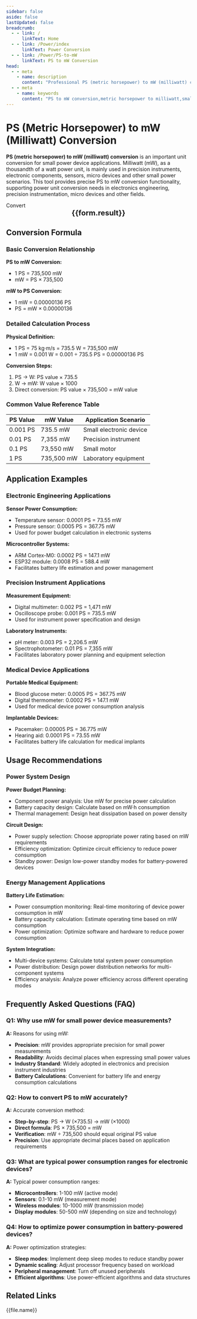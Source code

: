 ```yaml
---
sidebar: false
aside: false
lastUpdated: false
breadcrumb:
  - - link: /
      linkText: Home
  - - link: /Power/index
      linkText: Power Conversion
  - - link: /Power/PS-to-mW
      linkText: PS to mW Conversion
head:
  - - meta
    - name: description
      content: "Professional PS (metric horsepower) to mW (milliwatt) conversion tool, suitable for precise power unit conversion in small power devices, precision instruments, electronic components and other fields, providing detailed conversion formulas and engineering application guidance."
  - - meta
    - name: keywords
      content: "PS to mW conversion,metric horsepower to milliwatt,small power device conversion,precision instrument power,electronic component power,micro power equipment,power engineering calculation,milliwatt power unit"
---
```

# PS (Metric Horsepower) to mW (Milliwatt) Conversion

**PS (metric horsepower) to mW (milliwatt) conversion** is an important unit conversion for small power device applications. Milliwatt (mW), as a thousandth of a watt power unit, is mainly used in precision instruments, electronic components, sensors, micro devices and other small power scenarios. This tool provides precise PS to mW conversion functionality, supporting power unit conversion needs in electronics engineering, precision instrumentation, micro devices and other fields.

<script setup>
import { onMounted,reactive,inject ,ref  } from 'vue'
import { NButton,NForm ,NFormItem,NInput,NInputNumber,NSelect,NCard,useMessage ,NGrid ,NGi } from 'naive-ui'
import { defineClientComponent } from 'vitepress'
import { Power } from '../../files';

const seoKey = [
  'PS to mW conversion', 'metric horsepower to milliwatt', 'small power device conversion', 'precision instrument power',
  'electronic component power', 'micro power equipment', 'power engineering calculation', 'milliwatt power unit',
  'sensor power consumption', 'micro device power', 'electronic circuit power', 'PS milliwatt converter'
];
const convert = inject('convert')
const options =  [
  { "label": "Metric Horsepower (PS)","value": "PS" },
  { "label": "Milliwatt (mW)","value": "mW" }
];
const formRef = ref(null);
const rules = {
  number:{
    required: true,
    type: 'number',
    trigger: "blur",
    message: 'Please enter a number'
  },
  to:{
    required: true,
    trigger: "select",
    message: 'Please select target unit'
  },
  from:{
    required: true,
    trigger: "select",
    message: 'Please select source unit'
  }
}
const form = reactive({
  number:null,
  to:'',
  from:'',
  result:'',
  title:'PS to mW Conversion',
})
const convertHandler = (e) => {
   e.preventDefault();
  formRef.value?.validate((errors)=>{
    if (!errors) {
      form.result = `${form.number}${form.from} = ${convert(form.number).from(form.from).to(form.to)}${form.to}`
    }
  })
}
</script>

<n-card title="PS (Metric Horsepower) to mW (Milliwatt) Converter" embedded :bordered="false" hoverable>
  <n-form size="large" :model="form" ref='formRef' :rules="rules">
    <n-form-item label="Value"  path="number">
      <n-input-number size="large" style="width:100%" :min="0" v-model:value="form.number"   placeholder="Enter the value to convert" />
    </n-form-item>
    <n-form-item label="From" path="from">
      <n-select  size="large" :options="options" v-model:value="form.from" placeholder="Select source unit" />
    </n-form-item>
    <n-form-item label="To" path="to">
      <n-select  size="large" :options="options" v-model:value="form.to" placeholder="Select target unit" />
    </n-form-item>
    <n-form-item>
      <n-button type="info" style="width:100%" @click="convertHandler">Convert</n-button>
    </n-form-item>
  </n-form>
  <n-card  embedded :bordered="false" hoverable>
    <div  style="text-align:center;font-size:20px;">
      <strong>{{form.result}}</strong>
    </div>
  </n-card>
  <template #footer>
    <div style="display: flex; flex-wrap: wrap; gap: 8px; font-size: 12px; color: #666;">
      <span v-for="keyword in seoKey" :key="keyword" style="background: #f5f5f5; padding: 2px 6px; border-radius: 4px;">{{ keyword }}</span>
    </div>
  </template>
</n-card>

## Conversion Formula

### Basic Conversion Relationship

**PS to mW Conversion:**
- 1 PS = 735,500 mW
- mW = PS × 735,500

**mW to PS Conversion:**
- 1 mW = 0.00000136 PS
- PS = mW × 0.00000136

### Detailed Calculation Process

**Physical Definition:**
- 1 PS = 75 kg·m/s = 735.5 W = 735,500 mW
- 1 mW = 0.001 W = 0.001 ÷ 735.5 PS = 0.00000136 PS

**Conversion Steps:**
1. PS → W: PS value × 735.5
2. W → mW: W value × 1000
3. Direct conversion: PS value × 735,500 = mW value

### Common Value Reference Table

| PS Value | mW Value | Application Scenario |
|----------|----------|---------------------|
| 0.001 PS | 735.5 mW | Small electronic device |
| 0.01 PS | 7,355 mW | Precision instrument |
| 0.1 PS | 73,550 mW | Small motor |
| 1 PS | 735,500 mW | Laboratory equipment |

## Application Examples

### Electronic Engineering Applications

**Sensor Power Consumption:**
- Temperature sensor: 0.0001 PS = 73.55 mW
- Pressure sensor: 0.0005 PS = 367.75 mW
- Used for power budget calculation in electronic systems

**Microcontroller Systems:**
- ARM Cortex-M0: 0.0002 PS = 147.1 mW
- ESP32 module: 0.0008 PS = 588.4 mW
- Facilitates battery life estimation and power management

### Precision Instrument Applications

**Measurement Equipment:**
- Digital multimeter: 0.002 PS = 1,471 mW
- Oscilloscope probe: 0.001 PS = 735.5 mW
- Used for instrument power specification and design

**Laboratory Instruments:**
- pH meter: 0.003 PS = 2,206.5 mW
- Spectrophotometer: 0.01 PS = 7,355 mW
- Facilitates laboratory power planning and equipment selection

### Medical Device Applications

**Portable Medical Equipment:**
- Blood glucose meter: 0.0005 PS = 367.75 mW
- Digital thermometer: 0.0002 PS = 147.1 mW
- Used for medical device power consumption analysis

**Implantable Devices:**
- Pacemaker: 0.00005 PS = 36.775 mW
- Hearing aid: 0.0001 PS = 73.55 mW
- Facilitates battery life calculation for medical implants

## Usage Recommendations

### Power System Design

**Power Budget Planning:**
- Component power analysis: Use mW for precise power calculation
- Battery capacity design: Calculate based on mW·h consumption
- Thermal management: Design heat dissipation based on power density

**Circuit Design:**
- Power supply selection: Choose appropriate power rating based on mW requirements
- Efficiency optimization: Optimize circuit efficiency to reduce power consumption
- Standby power: Design low-power standby modes for battery-powered devices

### Energy Management Applications

**Battery Life Estimation:**
- Power consumption monitoring: Real-time monitoring of device power consumption in mW
- Battery capacity calculation: Estimate operating time based on mW consumption
- Power optimization: Optimize software and hardware to reduce power consumption

**System Integration:**
- Multi-device systems: Calculate total system power consumption
- Power distribution: Design power distribution networks for multi-component systems
- Efficiency analysis: Analyze power efficiency across different operating modes

## Frequently Asked Questions (FAQ)

### Q1: Why use mW for small power device measurements?
**A:** Reasons for using mW:
- **Precision**: mW provides appropriate precision for small power measurements
- **Readability**: Avoids decimal places when expressing small power values
- **Industry Standard**: Widely adopted in electronics and precision instrument industries
- **Battery Calculations**: Convenient for battery life and energy consumption calculations

### Q2: How to convert PS to mW accurately?
**A:** Accurate conversion method:
- **Step-by-step**: PS → W (×735.5) → mW (×1000)
- **Direct formula**: PS × 735,500 = mW
- **Verification**: mW ÷ 735,500 should equal original PS value
- **Precision**: Use appropriate decimal places based on application requirements

### Q3: What are typical power consumption ranges for electronic devices?
**A:** Typical power consumption ranges:
- **Microcontrollers**: 1-100 mW (active mode)
- **Sensors**: 0.1-10 mW (measurement mode)
- **Wireless modules**: 10-1000 mW (transmission mode)
- **Display modules**: 50-500 mW (depending on size and technology)

### Q4: How to optimize power consumption in battery-powered devices?
**A:** Power optimization strategies:
- **Sleep modes**: Implement deep sleep modes to reduce standby power
- **Dynamic scaling**: Adjust processor frequency based on workload
- **Peripheral management**: Turn off unused peripherals
- **Efficient algorithms**: Use power-efficient algorithms and data structures

## Related Links
<n-grid x-gap="12" :cols="2">
  <n-gi v-for="(file,index) in Power" :key="index">
    <n-button
      text
      tag="a"
      :href="file.path"
      type="info"
    >
      {{file.name}}
    </n-button>
  </n-gi>
</n-grid>